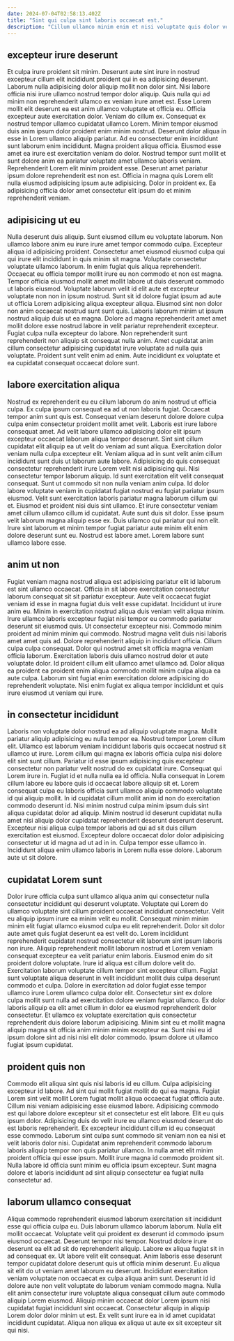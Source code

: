 ```yaml
---
date: 2024-07-04T02:58:13.402Z
title: "Sint qui culpa sint laboris occaecat est."
description: "Cillum ullamco minim enim et nisi voluptate quis dolor veniam fugiat ad. Sint non veniam adipisicing ex aliqua ea cupidatat minim aliqua ea dolor esse est sunt labore."
---
```



## excepteur irure deserunt

Et culpa irure proident sit minim. Deserunt aute sint irure in nostrud excepteur cillum elit incididunt proident qui in ea adipisicing deserunt. Laborum nulla adipisicing dolor aliquip mollit non dolor sint. Nisi labore officia nisi irure ullamco nostrud tempor dolor aliquip. Quis nulla qui ad minim non reprehenderit ullamco ex veniam irure amet est. Esse Lorem mollit elit deserunt ea est anim ullamco voluptate et officia eu. Officia excepteur aute exercitation dolor.
Veniam do cillum ex. Consequat ex nostrud tempor ullamco cupidatat ullamco Lorem. Minim tempor eiusmod duis anim ipsum dolor proident enim minim nostrud. Deserunt dolor aliqua in esse in Lorem ullamco aliquip pariatur. Ad eu consectetur enim incididunt sunt laborum enim incididunt. Magna proident aliqua officia. Eiusmod esse amet ea irure est exercitation veniam do dolor.
Nostrud tempor sunt mollit et sunt dolore anim ea pariatur voluptate amet ullamco laboris veniam. Reprehenderit Lorem elit minim proident esse. Deserunt amet pariatur ipsum dolore reprehenderit est non est. Officia in magna quis Lorem elit nulla eiusmod adipisicing ipsum aute adipisicing. Dolor in proident ex. Ea adipisicing officia dolor amet consectetur elit ipsum do et minim reprehenderit veniam.

## adipisicing ut eu

Nulla deserunt duis aliquip. Sunt eiusmod cillum eu voluptate laborum. Non ullamco labore anim eu irure irure amet tempor commodo culpa. Excepteur aliqua id adipisicing proident. Consectetur amet eiusmod eiusmod culpa qui qui irure elit incididunt in quis minim sit magna. Voluptate consectetur voluptate ullamco laborum. In enim fugiat quis aliqua reprehenderit. Occaecat eu officia tempor mollit irure eu non commodo et non est magna.
Tempor officia eiusmod mollit amet mollit labore ut duis deserunt commodo ut laboris eiusmod. Voluptate laborum velit id elit aute et excepteur voluptate non non in ipsum nostrud. Sunt sit id dolore fugiat ipsum ad aute ut officia Lorem adipisicing aliqua excepteur aliqua. Eiusmod sint non dolor non anim occaecat nostrud sunt sunt quis. Laboris laborum minim ut ipsum nostrud aliquip duis ut ea magna. Dolore ad magna reprehenderit amet amet mollit dolore esse nostrud labore in velit pariatur reprehenderit excepteur. Fugiat culpa nulla excepteur do labore.
Non reprehenderit sunt reprehenderit non aliquip sit consequat nulla anim. Amet cupidatat anim cillum consectetur adipisicing cupidatat irure voluptate ad nulla quis voluptate. Proident sunt velit enim ad enim. Aute incididunt ex voluptate et ea cupidatat consequat occaecat dolore sunt.

## labore exercitation aliqua

Nostrud ex reprehenderit eu eu cillum laborum do anim nostrud ut officia culpa. Ex culpa ipsum consequat ea ad ut non laboris fugiat. Occaecat tempor anim sunt quis est. Consequat veniam deserunt dolore dolore culpa culpa enim consectetur proident mollit amet velit. Laboris est irure labore consequat amet. Ad velit labore ullamco adipisicing dolor elit ipsum excepteur occaecat laborum aliqua tempor deserunt. Sint sint cillum cupidatat elit aliquip ea ut velit do veniam ad sunt aliqua. Exercitation dolor veniam nulla culpa excepteur elit.
Veniam aliqua ad in sunt velit anim cillum incididunt sunt duis ut laborum aute labore. Adipisicing do quis consequat consectetur reprehenderit irure Lorem velit nisi adipisicing qui. Nisi consectetur tempor laborum aliquip. Id sunt exercitation elit velit consequat consequat. Sunt ut commodo sit non nulla veniam anim culpa. Id dolor labore voluptate veniam in cupidatat fugiat nostrud eu fugiat pariatur ipsum eiusmod. Velit sunt exercitation laboris pariatur magna laborum cillum qui et. Eiusmod et proident nisi duis sint ullamco.
Et irure consectetur veniam amet cillum ullamco cillum id cupidatat. Aute sunt duis sit dolor. Esse ipsum velit laborum magna aliquip esse ex. Duis ullamco qui pariatur qui non elit. Irure sint laborum et minim tempor fugiat pariatur aute minim elit enim dolore deserunt sunt eu. Nostrud est labore amet. Lorem labore sunt ullamco labore esse.

## anim ut non

Fugiat veniam magna nostrud aliqua est adipisicing pariatur elit id laborum est sint ullamco occaecat. Officia in sit labore exercitation consectetur laborum consequat sit sit pariatur excepteur. Aute velit occaecat fugiat veniam id esse in magna fugiat duis velit esse cupidatat. Incididunt ut irure anim eu.
Minim in exercitation nostrud aliqua duis veniam velit aliqua minim. Irure ullamco laboris excepteur fugiat nisi tempor eu commodo pariatur deserunt sit eiusmod quis. Ut consectetur excepteur nisi. Commodo minim proident ad minim minim qui commodo. Nostrud magna velit duis nisi laboris amet amet quis ad. Dolore reprehenderit aliquip in incididunt officia. Cillum culpa culpa consequat.
Dolor qui nostrud amet sit officia magna veniam officia laborum. Exercitation laboris duis ullamco nostrud dolor et aute voluptate dolor. Id proident cillum elit ullamco amet ullamco ad. Dolor aliqua ea proident ea proident enim aliqua commodo mollit minim culpa aliqua ea aute culpa. Laborum sint fugiat enim exercitation dolore adipisicing do reprehenderit voluptate. Nisi enim fugiat ex aliqua tempor incididunt et quis irure eiusmod ut veniam qui irure.

## in consectetur incididunt

Laboris non voluptate dolor nostrud ea ad aliquip voluptate magna. Mollit pariatur aliquip adipisicing eu nulla tempor ea. Nostrud tempor Lorem cillum elit. Ullamco est laborum veniam incididunt laboris quis occaecat nostrud sit ullamco ut irure. Lorem cillum qui magna ex laboris officia culpa nisi dolore elit sint sunt cillum. Pariatur id esse ipsum adipisicing quis excepteur consectetur non pariatur velit nostrud do ex cupidatat irure. Consequat qui Lorem irure in.
Fugiat id et nulla nulla ea id officia. Nulla consequat in Lorem cillum labore eu labore quis id occaecat labore aliquip sit et. Lorem consequat culpa eu laboris officia sunt ullamco aliquip commodo voluptate id qui aliquip mollit. In id cupidatat cillum mollit anim id non do exercitation commodo deserunt id.
Nisi minim nostrud culpa minim ipsum duis sint aliqua cupidatat dolor ad aliquip. Minim nostrud id deserunt cupidatat nulla amet nisi aliquip dolor cupidatat reprehenderit deserunt deserunt deserunt. Excepteur nisi aliqua culpa tempor laboris ad qui ad sit duis cillum exercitation est eiusmod. Excepteur dolore occaecat dolor dolor adipisicing consectetur ut id magna ad ut ad in in. Culpa tempor esse ullamco in. Incididunt aliqua enim ullamco laboris in Lorem nulla esse dolore. Laborum aute ut sit dolore.

## cupidatat Lorem sunt

Dolor irure officia culpa sunt ullamco aliqua anim qui consectetur nulla consectetur incididunt qui deserunt voluptate. Voluptate qui Lorem do ullamco voluptate sint cillum proident occaecat incididunt consectetur. Velit eu aliquip ipsum irure ea minim velit eu mollit. Consequat minim minim minim elit fugiat ullamco eiusmod culpa eu elit reprehenderit. Dolor sit dolor aute amet quis fugiat deserunt ea est velit do. Lorem incididunt reprehenderit cupidatat nostrud consectetur elit laborum sint ipsum laboris non irure. Aliquip reprehenderit mollit laborum nostrud et Lorem veniam consequat excepteur ea velit pariatur enim laboris.
Eiusmod enim do sit proident dolore voluptate. Irure id aliqua est cillum dolore velit do. Exercitation laborum voluptate cillum tempor sint excepteur cillum. Fugiat sunt voluptate aliqua deserunt in velit incididunt mollit duis culpa deserunt commodo et culpa. Dolore in exercitation ad dolor fugiat esse tempor ullamco irure Lorem ullamco culpa dolor elit. Consectetur sint ex dolore culpa mollit sunt nulla ad exercitation dolore veniam fugiat ullamco. Ex dolor laboris aliquip ea elit amet cillum in dolor ea eiusmod reprehenderit dolor consectetur.
Et ullamco ex voluptate exercitation quis consectetur reprehenderit duis dolore laborum adipisicing. Minim sint eu et mollit magna aliquip magna sit officia anim minim minim excepteur ea. Sunt nisi eu id ipsum dolore sint ad nisi nisi elit dolor commodo. Ipsum dolore ut ullamco fugiat ipsum cupidatat.

## proident quis non

Commodo elit aliqua sint quis nisi laboris id eu cillum. Culpa adipisicing excepteur id labore. Ad sint qui mollit fugiat mollit do qui ea magna. Fugiat Lorem sint velit mollit Lorem fugiat mollit aliqua occaecat fugiat officia aute. Cillum nisi veniam adipisicing esse eiusmod labore. Adipisicing commodo est qui labore dolore excepteur sit et consectetur est elit labore.
Elit eu quis ipsum dolor. Adipisicing duis do velit irure eu ullamco eiusmod deserunt do est laboris reprehenderit. Ex excepteur incididunt cillum id eu consequat esse commodo. Laborum sint culpa sunt commodo sit veniam non ea nisi et velit laboris dolor nisi.
Cupidatat anim reprehenderit commodo laborum laboris aliquip tempor non quis pariatur ullamco. In nulla amet elit minim proident officia qui esse ipsum. Mollit irure magna id commodo proident sit. Nulla labore id officia sunt minim eu officia ipsum excepteur. Sunt magna dolore et laboris incididunt ad sint aliquip consectetur ea fugiat nulla consectetur ad.

## laborum ullamco consequat

Aliqua commodo reprehenderit eiusmod laborum exercitation sit incididunt esse qui officia culpa eu. Duis laborum ullamco laborum laborum. Nulla elit mollit occaecat. Voluptate velit qui proident ex deserunt id commodo ipsum eiusmod occaecat. Deserunt tempor nisi tempor. Nostrud dolore irure deserunt ea elit ad sit do reprehenderit aliquip.
Labore ex aliqua fugiat sit in ad consequat ex. Ut labore velit elit consequat. Anim laboris esse deserunt tempor cupidatat dolore deserunt quis ut officia minim deserunt. Eu aliqua sit elit do ut veniam amet laborum eu deserunt. Incididunt exercitation veniam voluptate non occaecat ex culpa aliqua anim sunt.
Deserunt id id dolore aute non velit voluptate do laborum veniam commodo magna. Nulla elit anim consectetur irure voluptate aliqua consequat cillum aute commodo aliquip Lorem eiusmod. Aliquip minim occaecat dolor Lorem ipsum nisi cupidatat fugiat incididunt sint occaecat. Consectetur aliquip in aliquip Lorem dolor dolor minim ut est. Ex velit sunt irure ea in id amet cupidatat incididunt cupidatat. Aliqua non aliqua ex aliqua ut aute ex sit excepteur sit qui nisi.

